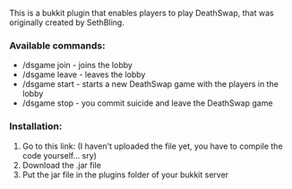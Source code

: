This is a bukkit plugin that enables players to play DeathSwap, that was originally created by SethBling.

<h3>Available commands:</h3>

<ul>
<li>/dsgame join - joins the lobby</li>
<li>/dsgame leave - leaves the lobby</li>
<li>/dsgame start - starts a new DeathSwap game with the players in the lobby</li>
<li>/dsgame stop - you commit suicide and leave the DeathSwap game</li>
</ul>

<h3>Installation:</h3>

<ol>
<li>Go to this link: (I haven't uploaded the file yet, you have to compile the code yourself... sry)</li>
<li>Download the .jar file</li>
<li>Put the jar file in the plugins folder of your bukkit server</li>
</ol>






